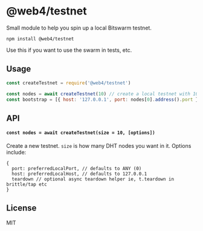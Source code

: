 # @web4/testnet

Small module to help you spin up a local Bitswarm testnet.

```
npm install @web4/testnet
```

Use this if you want to use the swarm in tests, etc.

## Usage

``` js
const createTestnet = require('@web4/testnet')

const nodes = await createTestnet(10) // create a local testnet with 10 dht nodes
const bootstrap = [{ host: '127.0.0.1', port: nodes[0].address().port }] // the bootstrap address for this testnet
```

## API

#### `const nodes = await createTestnet(size = 10, [options])`

Create a new testnet. `size` is how many DHT nodes you want in it. Options include:

```
{
  port: preferredLocalPort, // defaults to ANY (0)
  host: preferredLocalHost, // defaults to 127.0.0.1
  teardown // optional async teardown helper ie, t.teardown in brittle/tap etc
}
```

## License

MIT

